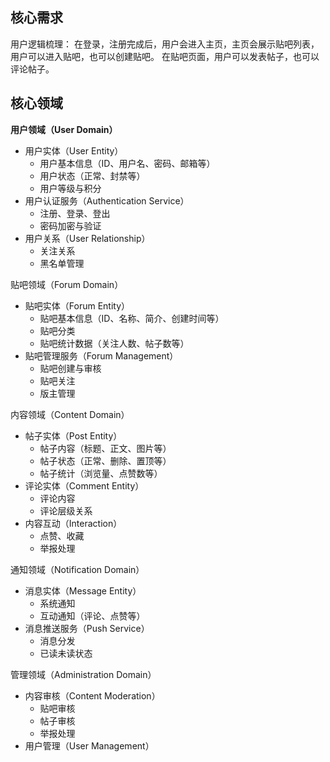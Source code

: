 ## 核心需求

用户逻辑梳理：
在登录，注册完成后，用户会进入主页，主页会展示贴吧列表，用户可以进入贴吧，也可以创建贴吧。
在贴吧页面，用户可以发表帖子，也可以评论帖子。

## 核心领域

**用户领域（User Domain）**
- 用户实体（User Entity）
  * 用户基本信息（ID、用户名、密码、邮箱等）
  * 用户状态（正常、封禁等）
  * 用户等级与积分
- 用户认证服务（Authentication Service）
  * 注册、登录、登出
  * 密码加密与验证
- 用户关系（User Relationship）
  * 关注关系
  * 黑名单管理

贴吧领域（Forum Domain）
- 贴吧实体（Forum Entity）
  * 贴吧基本信息（ID、名称、简介、创建时间等）
  * 贴吧分类
  * 贴吧统计数据（关注人数、帖子数等）
- 贴吧管理服务（Forum Management）
  * 贴吧创建与审核
  * 贴吧关注
  * 版主管理

内容领域（Content Domain）
- 帖子实体（Post Entity）
  * 帖子内容（标题、正文、图片等）
  * 帖子状态（正常、删除、置顶等）
  * 帖子统计（浏览量、点赞数等）
- 评论实体（Comment Entity）
  * 评论内容
  * 评论层级关系
- 内容互动（Interaction）
  * 点赞、收藏
  * 举报处理

通知领域（Notification Domain）
- 消息实体（Message Entity）
  * 系统通知
  * 互动通知（评论、点赞等）
- 消息推送服务（Push Service）
  * 消息分发
  * 已读未读状态

管理领域（Administration Domain）
- 内容审核（Content Moderation）
  * 贴吧审核
  * 帖子审核
  * 举报处理
- 用户管理（User Management）